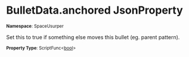 # BulletData.anchored JsonProperty

<small>**Namespace**: SpaceUsurper</small>

Set this to true if something else moves this bullet (eg. parent pattern).

<small>**Property Type**: ScriptFunc&lt;[bool](https://docs.microsoft.com/en-us/dotnet/api/system.boolean?view=netframework-4.5)&gt;</small>

